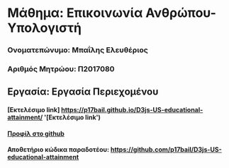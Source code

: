 # Μάθημα: Επικοινωνία Ανθρώπου-Υπολογιστή
 
### Ονοματεπώνυμο: Μπαΐλης Ελευθέριος
### Αριθμός Μητρώου: Π2017080
 
## Εργασία: Εργασία Περιεχομένου
 
 
#### [Εκτελέσιμο link] https://p17bail.github.io/D3js-US-educational-attainment/ '[Εκτελέσιμο link')
#### [Προφίλ στο github](https://github.com/p17bail 'Προφίλ στο github')
 
#### Αποθετήριο κώδικα παραδοτέου: https://github.com/p17bail/D3js-US-educational-attainment
